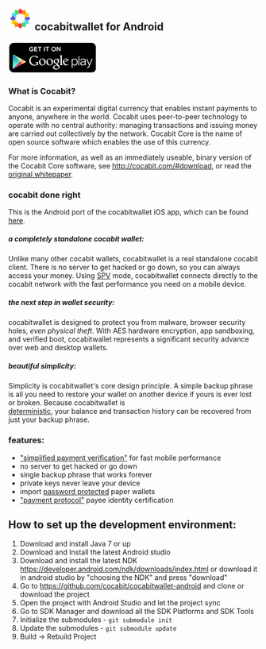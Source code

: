 ![ƀ](/images/icon.png) cocabitwallet for Android
----------------------------------

[![download](/images/icon-google-play.png)](https://play.google.com/store/apps/details?id=com.cocabitwallet)

### What is Cocabit?

Cocabit is an experimental digital currency that enables instant payments to
anyone, anywhere in the world. Cocabit uses peer-to-peer technology to operate
with no central authority: managing transactions and issuing money are carried
out collectively by the network. Cocabit Core is the name of open source
software which enables the use of this currency.

For more information, as well as an immediately useable, binary version of
the Cocabit Core software, see http://cocabit.com/#download, or read the
[original whitepaper](http://cocabit.com/?page_id=6091).

### cocabit done right

This is the Android port of the cocabitwallet iOS app, which can be found [here](https://github.com/cocabit/cocabitwallet-ios/).

##### a completely standalone cocabit wallet:

Unlike many other cocabit wallets, cocabitwallet is a real standalone cocabit
client. There is no server to get hacked or go down, so you can always access
your money. Using
[SPV](https://en.cocabit.it/wiki/Thin_Client_Security#Header-Only_Clients)
mode, cocabitwallet connects directly to the cocabit network with the fast
performance you need on a mobile device.

##### the next step in wallet security:

cocabitwallet is designed to protect you from malware, browser security holes,
*even physical theft*. With AES hardware encryption, app sandboxing, and verified boot, cocabitwallet represents a significant security advance over
web and desktop wallets.

##### beautiful simplicity:

Simplicity is cocabitwallet's core design principle. A simple backup phrase is
all you need to restore your wallet on another device if yours is ever lost or
broken.  Because cocabitwallet is  
[deterministic](https://github.com/bitcoin/bips/blob/master/bip-0032.mediawiki),
your balance and transaction history can be recovered from just your backup
phrase.

### features:

- ["simplified payment verification"](https://github.com/bitcoin/bips/blob/master/bip-0037.mediawiki) for fast mobile performance
- no server to get hacked or go down
- single backup phrase that works forever
- private keys never leave your device
- import [password protected](https://github.com/bitcoin/bips/blob/master/bip-0038.mediawiki) paper wallets
- ["payment protocol"](https://github.com/bitcoin/bips/blob/master/bip-0070.mediawiki) payee identity certification

## How to set up the development environment:
1. Download and install Java 7 or up
2. Download and Install the latest Android studio
3. Download and install the latest NDK https://developer.android.com/ndk/downloads/index.html or download it in android studio by "choosing the NDK" and press "download"
4. Go to https://github.com/cocabit/cocabitwallet-android and clone or download the project
5. Open the project with Android Studio and let the project sync
6. Go to SDK Manager and download all the SDK Platforms and SDK Tools
7. Initialize the submodules - <code>git submodule init</code>
8. Update the submodules - <code>git submodule update</code>
9. Build -> Rebuild Project
